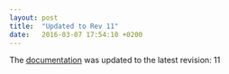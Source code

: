 ```yaml
---
layout: post
title:  "Updated to Rev 11"
date:   2016-03-07 17:54:10 +0200
---
```

The [documentation](/FeedStoreAPI/docs) was updated to the latest revision: 11 
